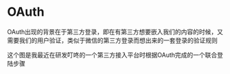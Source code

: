 # OAuth

OAuth出现的背景在于第三方登录，即在有第三方想要嵌入我们的内容的时候，又需要我们的用户验证，类似于微信的第三方登录而想出来的一套登录的验证规则

<!-- ![流程图](../public/images/12.png) -->

这个图是我最近在研发叮咚的一个第三方接入平台时根据OAuth完成的一个联合登陆步骤

## 